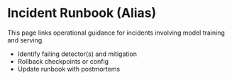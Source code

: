 # Incident Runbook (Alias)

This page links operational guidance for incidents involving model training and serving.
- Identify failing detector(s) and mitigation
- Rollback checkpoints or config
- Update runbook with postmortems
